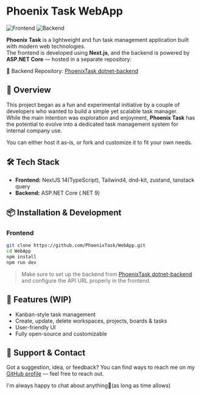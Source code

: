 # Phoenix Task WebApp

![Frontend](https://img.shields.io/badge/frontend-Next.js-blue)
![Backend](https://img.shields.io/badge/backend-ASP.NET%20Core-blueviolet)

**Phoenix Task** is a lightweight and fun task management application built with modern web technologies.  
The frontend is developed using **Next.js**, and the backend is powered by **ASP.NET Core** — hosted in a separate repository:

🔗 Backend Repository: [PhoenixTask dotnet-backend](https://github.com/PhoenixTask/dotnet-backend)

## 🚀 Overview
 
This project began as a fun and experimental initiative by a couple of developers who wanted to build a simple yet scalable task manager.  
While the main intention was exploration and enjoyment, **Phoenix Task** has the potential to evolve into a dedicated task management system for internal company use.

You can either host it as-is, or fork and customize it to fit your own needs.

## 🛠 Tech Stack

- **Frontend:** NextJS 14(TypeScript), Tailwind4, dnd-kit, zustand, tanstack query
- **Backend:** ASP.NET Core (.NET 9)

## 📦 Installation & Development

### Frontend

```bash
git clone https://github.com/PhoenixTask/WebApp.git
cd WebApp
npm install
npm run dev
```

> Make sure to set up the backend from [PhoenixTask dotnet-backend](https://github.com/PhoenixTask/dotnet-backend) and configure the API URL properly in the frontend.

## 🧪 Features (WIP)

- Kanban-style task management
- Create, update, delete workspaces, projects, boards & tasks
- User-friendly UI
- Fully open-source and customizable

## 💬 Support & Contact

Got a suggestion, idea, or feedback?
You can find ways to reach me on my [GitHub profile](https://github.com/NedaMani) — feel free to reach out.

I'm always happy to chat about anything🤠(as long as time allows)

